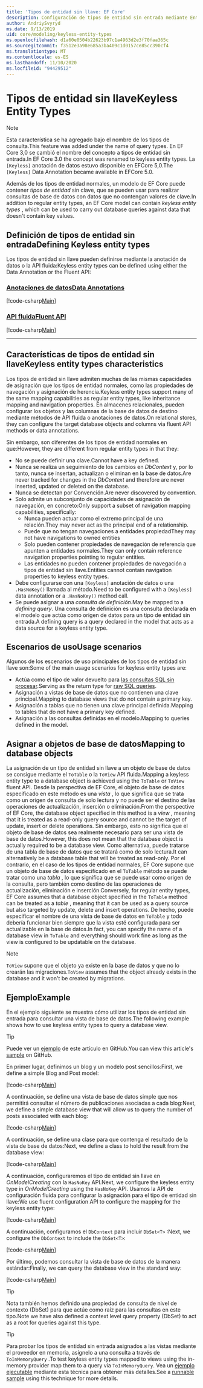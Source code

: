 ```yaml
---
title: 'Tipos de entidad sin llave: EF Core'
description: Configuración de tipos de entidad sin entrada mediante Entity Framework Core
author: AndriySvyryd
ms.date: 9/13/2019
uid: core/modeling/keyless-entity-types
ms.openlocfilehash: d1a60e0504b22623b97c1a4963d2e3f70faa365c
ms.sourcegitcommit: f3512e3a98e685a3ba409c1d0157ce85cc390cf4
ms.translationtype: MT
ms.contentlocale: es-ES
ms.lasthandoff: 11/10/2020
ms.locfileid: "94429512"
---
```

# <a name="keyless-entity-types"></a><span data-ttu-id="77d45-103">Tipos de entidad sin llave</span><span class="sxs-lookup"><span data-stu-id="77d45-103">Keyless Entity Types</span></span>

> [!NOTE]
> <span data-ttu-id="77d45-104">Esta característica se ha agregado bajo el nombre de los tipos de consulta.</span><span class="sxs-lookup"><span data-stu-id="77d45-104">This feature was added under the name of query types.</span></span> <span data-ttu-id="77d45-105">En EF Core 3,0 se cambió el nombre del concepto a tipos de entidad sin entrada.</span><span class="sxs-lookup"><span data-stu-id="77d45-105">In EF Core 3.0 the concept was renamed to keyless entity types.</span></span> <span data-ttu-id="77d45-106">La `[Keyless]` anotación de datos estuvo disponible en EFCore 5,0.</span><span class="sxs-lookup"><span data-stu-id="77d45-106">The `[Keyless]` Data Annotation became available in EFCore 5.0.</span></span>

<span data-ttu-id="77d45-107">Además de los tipos de entidad normales, un modelo de EF Core puede contener _tipos de entidad_ sin clave, que se pueden usar para realizar consultas de base de datos con datos que no contengan valores de clave.</span><span class="sxs-lookup"><span data-stu-id="77d45-107">In addition to regular entity types, an EF Core model can contain _keyless entity types_ , which can be used to carry out database queries against data that doesn't contain key values.</span></span>

## <a name="defining-keyless-entity-types"></a><span data-ttu-id="77d45-108">Definición de tipos de entidad sin entrada</span><span class="sxs-lookup"><span data-stu-id="77d45-108">Defining Keyless entity types</span></span>

<span data-ttu-id="77d45-109">Los tipos de entidad sin llave pueden definirse mediante la anotación de datos o la API fluida:</span><span class="sxs-lookup"><span data-stu-id="77d45-109">Keyless entity types can be defined using either the Data Annotation or the Fluent API:</span></span>

### <a name="data-annotations"></a>[<span data-ttu-id="77d45-110">Anotaciones de datos</span><span class="sxs-lookup"><span data-stu-id="77d45-110">Data Annotations</span></span>](#tab/data-annotations)

[!code-csharp[Main](../../../samples/core/Modeling/DataAnnotations/Keyless.cs?Name=Keyless&highlight=1)]

### <a name="fluent-api"></a>[<span data-ttu-id="77d45-111">API fluida</span><span class="sxs-lookup"><span data-stu-id="77d45-111">Fluent API</span></span>](#tab/fluent-api)

[!code-csharp[Main](../../../samples/core/Modeling/FluentAPI/Keyless.cs?Name=Keyless&highlight=4)]

***

## <a name="keyless-entity-types-characteristics"></a><span data-ttu-id="77d45-112">Características de tipos de entidad sin llave</span><span class="sxs-lookup"><span data-stu-id="77d45-112">Keyless entity types characteristics</span></span>

<span data-ttu-id="77d45-113">Los tipos de entidad sin llave admiten muchas de las mismas capacidades de asignación que los tipos de entidad normales, como las propiedades de navegación y asignación de herencia.</span><span class="sxs-lookup"><span data-stu-id="77d45-113">Keyless entity types support many of the same mapping capabilities as regular entity types, like inheritance mapping and navigation properties.</span></span> <span data-ttu-id="77d45-114">En almacenes relacionales, pueden configurar los objetos y las columnas de la base de datos de destino mediante métodos de API fluida o anotaciones de datos.</span><span class="sxs-lookup"><span data-stu-id="77d45-114">On relational stores, they can configure the target database objects and columns via fluent API methods or data annotations.</span></span>

<span data-ttu-id="77d45-115">Sin embargo, son diferentes de los tipos de entidad normales en que:</span><span class="sxs-lookup"><span data-stu-id="77d45-115">However, they are different from regular entity types in that they:</span></span>

- <span data-ttu-id="77d45-116">No se puede definir una clave.</span><span class="sxs-lookup"><span data-stu-id="77d45-116">Cannot have a key defined.</span></span>
- <span data-ttu-id="77d45-117">Nunca se realiza un seguimiento de los cambios en _DbContext_ y, por lo tanto, nunca se insertan, actualizan o eliminan en la base de datos.</span><span class="sxs-lookup"><span data-stu-id="77d45-117">Are never tracked for changes in the _DbContext_ and therefore are never inserted, updated or deleted on the database.</span></span>
- <span data-ttu-id="77d45-118">Nunca se detectan por Convención.</span><span class="sxs-lookup"><span data-stu-id="77d45-118">Are never discovered by convention.</span></span>
- <span data-ttu-id="77d45-119">Solo admite un subconjunto de capacidades de asignación de navegación, en concreto:</span><span class="sxs-lookup"><span data-stu-id="77d45-119">Only support a subset of navigation mapping capabilities, specifically:</span></span>
  - <span data-ttu-id="77d45-120">Nunca pueden actuar como el extremo principal de una relación.</span><span class="sxs-lookup"><span data-stu-id="77d45-120">They may never act as the principal end of a relationship.</span></span>
  - <span data-ttu-id="77d45-121">Puede que no tengan navegaciones a entidades propiedad</span><span class="sxs-lookup"><span data-stu-id="77d45-121">They may not have navigations to owned entities</span></span>
  - <span data-ttu-id="77d45-122">Solo pueden contener propiedades de navegación de referencia que apunten a entidades normales.</span><span class="sxs-lookup"><span data-stu-id="77d45-122">They can only contain reference navigation properties pointing to regular entities.</span></span>
  - <span data-ttu-id="77d45-123">Las entidades no pueden contener propiedades de navegación a tipos de entidad sin llave.</span><span class="sxs-lookup"><span data-stu-id="77d45-123">Entities cannot contain navigation properties to keyless entity types.</span></span>
- <span data-ttu-id="77d45-124">Debe configurarse con una `[Keyless]` anotación de datos o una `.HasNoKey()` llamada al método.</span><span class="sxs-lookup"><span data-stu-id="77d45-124">Need to be configured with a `[Keyless]` data annotation or a `.HasNoKey()` method call.</span></span>
- <span data-ttu-id="77d45-125">Se puede asignar a una _consulta de definición_.</span><span class="sxs-lookup"><span data-stu-id="77d45-125">May be mapped to a _defining query_.</span></span> <span data-ttu-id="77d45-126">Una consulta de definición es una consulta declarada en el modelo que actúa como origen de datos para un tipo de entidad sin entrada.</span><span class="sxs-lookup"><span data-stu-id="77d45-126">A defining query is a query declared in the model that acts as a data source for a keyless entity type.</span></span>

## <a name="usage-scenarios"></a><span data-ttu-id="77d45-127">Escenarios de uso</span><span class="sxs-lookup"><span data-stu-id="77d45-127">Usage scenarios</span></span>

<span data-ttu-id="77d45-128">Algunos de los escenarios de uso principales de los tipos de entidad sin llave son:</span><span class="sxs-lookup"><span data-stu-id="77d45-128">Some of the main usage scenarios for keyless entity types are:</span></span>

- <span data-ttu-id="77d45-129">Actúa como el tipo de valor devuelto para [las consultas SQL sin procesar](xref:core/querying/raw-sql).</span><span class="sxs-lookup"><span data-stu-id="77d45-129">Serving as the return type for [raw SQL queries](xref:core/querying/raw-sql).</span></span>
- <span data-ttu-id="77d45-130">Asignación a vistas de base de datos que no contienen una clave principal.</span><span class="sxs-lookup"><span data-stu-id="77d45-130">Mapping to database views that do not contain a primary key.</span></span>
- <span data-ttu-id="77d45-131">Asignación a tablas que no tienen una clave principal definida.</span><span class="sxs-lookup"><span data-stu-id="77d45-131">Mapping to tables that do not have a primary key defined.</span></span>
- <span data-ttu-id="77d45-132">Asignación a las consultas definidas en el modelo.</span><span class="sxs-lookup"><span data-stu-id="77d45-132">Mapping to queries defined in the model.</span></span>

## <a name="mapping-to-database-objects"></a><span data-ttu-id="77d45-133">Asignar a objetos de base de datos</span><span class="sxs-lookup"><span data-stu-id="77d45-133">Mapping to database objects</span></span>

<span data-ttu-id="77d45-134">La asignación de un tipo de entidad sin llave a un objeto de base de datos se consigue mediante el `ToTable` o la `ToView` API fluida.</span><span class="sxs-lookup"><span data-stu-id="77d45-134">Mapping a keyless entity type to a database object is achieved using the `ToTable` or `ToView` fluent API.</span></span> <span data-ttu-id="77d45-135">Desde la perspectiva de EF Core, el objeto de base de datos especificado en este método es una _vista_ , lo que significa que se trata como un origen de consulta de solo lectura y no puede ser el destino de las operaciones de actualización, inserción o eliminación.</span><span class="sxs-lookup"><span data-stu-id="77d45-135">From the perspective of EF Core, the database object specified in this method is a _view_ , meaning that it is treated as a read-only query source and cannot be the target of update, insert or delete operations.</span></span> <span data-ttu-id="77d45-136">Sin embargo, esto no significa que el objeto de base de datos sea realmente necesario para ser una vista de base de datos.</span><span class="sxs-lookup"><span data-stu-id="77d45-136">However, this does not mean that the database object is actually required to be a database view.</span></span> <span data-ttu-id="77d45-137">Como alternativa, puede tratarse de una tabla de base de datos que se tratará como de solo lectura.</span><span class="sxs-lookup"><span data-stu-id="77d45-137">It can alternatively be a database table that will be treated as read-only.</span></span> <span data-ttu-id="77d45-138">Por el contrario, en el caso de los tipos de entidad normales, EF Core supone que un objeto de base de datos especificado en el `ToTable` método se puede tratar como una _tabla_ , lo que significa que se puede usar como origen de la consulta, pero también como destino de las operaciones de actualización, eliminación e inserción.</span><span class="sxs-lookup"><span data-stu-id="77d45-138">Conversely, for regular entity types, EF Core assumes that a database object specified in the `ToTable` method can be treated as a _table_ , meaning that it can be used as a query source but also targeted by update, delete and insert operations.</span></span> <span data-ttu-id="77d45-139">De hecho, puede especificar el nombre de una vista de base de datos en `ToTable` y todo debería funcionar bien siempre que la vista esté configurada para ser actualizable en la base de datos.</span><span class="sxs-lookup"><span data-stu-id="77d45-139">In fact, you can specify the name of a database view in `ToTable` and everything should work fine as long as the view is configured to be updatable on the database.</span></span>

> [!NOTE]
> <span data-ttu-id="77d45-140">`ToView` supone que el objeto ya existe en la base de datos y que no lo crearán las migraciones.</span><span class="sxs-lookup"><span data-stu-id="77d45-140">`ToView` assumes that the object already exists in the database and it won't be created by migrations.</span></span>

## <a name="example"></a><span data-ttu-id="77d45-141">Ejemplo</span><span class="sxs-lookup"><span data-stu-id="77d45-141">Example</span></span>

<span data-ttu-id="77d45-142">En el ejemplo siguiente se muestra cómo utilizar los tipos de entidad sin entrada para consultar una vista de base de datos.</span><span class="sxs-lookup"><span data-stu-id="77d45-142">The following example shows how to use keyless entity types to query a database view.</span></span>

> [!TIP]
> <span data-ttu-id="77d45-143">Puede ver un [ejemplo](https://github.com/dotnet/EntityFramework.Docs/tree/master/samples/core/KeylessEntityTypes) de este artículo en GitHub.</span><span class="sxs-lookup"><span data-stu-id="77d45-143">You can view this article's [sample](https://github.com/dotnet/EntityFramework.Docs/tree/master/samples/core/KeylessEntityTypes) on GitHub.</span></span>

<span data-ttu-id="77d45-144">En primer lugar, definimos un blog y un modelo post sencillos:</span><span class="sxs-lookup"><span data-stu-id="77d45-144">First, we define a simple Blog and Post model:</span></span>

[!code-csharp[Main](../../../samples/core/KeylessEntityTypes/Program.cs#Entities)]

<span data-ttu-id="77d45-145">A continuación, se define una vista de base de datos simple que nos permitirá consultar el número de publicaciones asociadas a cada blog:</span><span class="sxs-lookup"><span data-stu-id="77d45-145">Next, we define a simple database view that will allow us to query the number of posts associated with each blog:</span></span>

[!code-csharp[Main](../../../samples/core/KeylessEntityTypes/Program.cs#View)]

<span data-ttu-id="77d45-146">A continuación, se define una clase para que contenga el resultado de la vista de base de datos:</span><span class="sxs-lookup"><span data-stu-id="77d45-146">Next, we define a class to hold the result from the database view:</span></span>

[!code-csharp[Main](../../../samples/core/KeylessEntityTypes/Program.cs#KeylessEntityType)]

<span data-ttu-id="77d45-147">A continuación, configuraremos el tipo de entidad sin llave en _OnModelCreating_ con la `HasNoKey` API.</span><span class="sxs-lookup"><span data-stu-id="77d45-147">Next, we configure the keyless entity type in _OnModelCreating_ using the `HasNoKey` API.</span></span>
<span data-ttu-id="77d45-148">Usamos la API de configuración fluida para configurar la asignación para el tipo de entidad sin llave:</span><span class="sxs-lookup"><span data-stu-id="77d45-148">We use fluent configuration API to configure the mapping for the keyless entity type:</span></span>

[!code-csharp[Main](../../../samples/core/KeylessEntityTypes/Program.cs#Configuration)]

<span data-ttu-id="77d45-149">A continuación, configuramos el `DbContext` para incluir `DbSet<T>` :</span><span class="sxs-lookup"><span data-stu-id="77d45-149">Next, we configure the `DbContext` to include the `DbSet<T>`:</span></span>

[!code-csharp[Main](../../../samples/core/KeylessEntityTypes/Program.cs#DbSet)]

<span data-ttu-id="77d45-150">Por último, podemos consultar la vista de base de datos de la manera estándar:</span><span class="sxs-lookup"><span data-stu-id="77d45-150">Finally, we can query the database view in the standard way:</span></span>

[!code-csharp[Main](../../../samples/core/KeylessEntityTypes/Program.cs#Query)]

> [!TIP]
> <span data-ttu-id="77d45-151">Nota también hemos definido una propiedad de consulta de nivel de contexto (DbSet) para que actúe como raíz para las consultas en este tipo.</span><span class="sxs-lookup"><span data-stu-id="77d45-151">Note we have also defined a context level query property (DbSet) to act as a root for queries against this type.</span></span>

> [!TIP]
> <span data-ttu-id="77d45-152">Para probar los tipos de entidad sin entrada asignados a las vistas mediante el proveedor en memoria, asígnelo a una consulta a través de `ToInMemoryQuery` .</span><span class="sxs-lookup"><span data-stu-id="77d45-152">To test keyless entity types mapped to views using the in-memory provider map them to a query via `ToInMemoryQuery`.</span></span> <span data-ttu-id="77d45-153">Vea un [ejemplo ejecutable](https://github.com/dotnet/EntityFramework.Docs/tree/master/samples/core/Miscellaneous/Testing/ItemsWebApi/) mediante esta técnica para obtener más detalles.</span><span class="sxs-lookup"><span data-stu-id="77d45-153">See a [runnable sample](https://github.com/dotnet/EntityFramework.Docs/tree/master/samples/core/Miscellaneous/Testing/ItemsWebApi/) using this technique for more details.</span></span>
